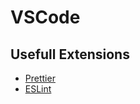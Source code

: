 # VSCode

## Usefull Extensions

* [Prettier](https://marketplace.visualstudio.com/items?itemName=esbenp.prettier-vscode)
* [ESLint](https://github.com/Microsoft/vscode-eslint)